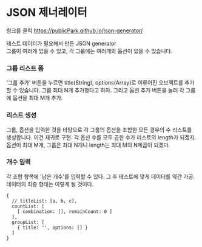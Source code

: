 # JSON 제너레이터
링크를 클릭
<https://publicPark.github.io/json-generator/>

테스트 데이터가 필요해서 만든 JSON generator  
그룹이 여러개 있을 수 있고, 각 그룹에는 여러개의 옵션이 있을 수 있습니다.  

### 그룹 리스트 폼

'그룹 추가' 버튼을 누르면 title(String), options(Array)로 이루어진 오브젝트를 추가할 수 있습니다. 그룹 최대 N개 추가했다고 하자.
그리고 옵션 추가 버튼을 눌러 각 그룹에 옵션을 최대 M개 추가.

### 리스트 생성

그룹, 옵션을 입력한 것을 바탕으로 각 그룹의 옵션을 조합한 모든 경우의 수 리스트를 생성합니다. 이건 재귀로 구현.
각 옵션 수를 모두 곱한 수가 리스트의 length가 되겠지.
옵션이 최대 M개, 그룹은 최대 N개니 length는 최대 M의 N제곱이 되겠다.

### 개수 입력

각 조합 항목에 '남은 개수'를 입력할 수 있다.
그 후 테스트에 맞게 데이터를 약간 가공.
데이터의 최종 형태는 이렇게 될 것이다.

```
{
  // titleList: [a, b, c],
  countList: [
    [ combination: [], remainCount: 0 ]
  ],
  groupList: [
    { title: '', options: [] }
  ]
}
```
